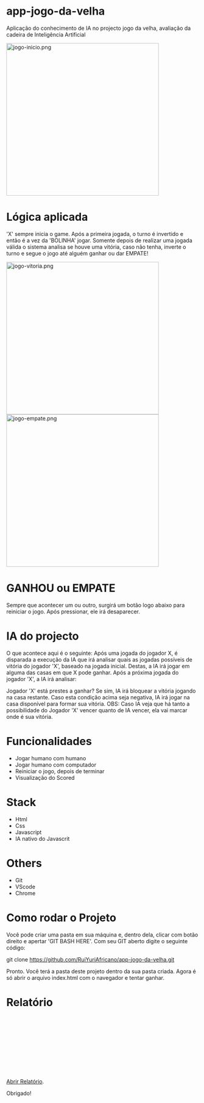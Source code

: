 # app-jogo-da-velha

Aplicação do conhecimento de IA no projecto jogo da velha, avaliação da cadeira de Inteligência Artificial

<img alt="jogo-inicio.png" src="https://github.com/RuiYuriAfricano/app-jogo-da-velha/tree/main/images/jogo-inicio.png?raw=true" data-hpc="true" class="Box-sc-g0xbh4-0 kzRgrI" width="400" height="400">

# Lógica aplicada

'X' sempre inicia o game. Após a primeira jogada, o turno é invertido e então é a vez da 'BOLINHA' jogar. Somente depois de realizar uma jogada válida o sistema analisa se houve uma vitória, caso não tenha, inverte o turno e segue o jogo até alguém ganhar ou dar EMPATE!

<img alt="jogo-vitoria.png" src="https://github.com/RuiYuriAfricano/app-jogo-da-velha/tree/main/images/jogo-vitoria.png?raw=true" data-hpc="true" class="Box-sc-g0xbh4-0 kzRgrI" width="400" height="400">

<img alt="jogo-empate.png" src="https://github.com/RuiYuriAfricano/app-jogo-da-velha/tree/main/images/jogo-empate.png?raw=true" data-hpc="true" class="Box-sc-g0xbh4-0 kzRgrI" width="400" height="400">

# GANHOU ou EMPATE

Sempre que acontecer um ou outro, surgirá um botão logo abaixo para reiniciar o jogo. Após pressionar, ele irá desaparecer.

# IA do projecto

O que acontece aqui é o seguinte: Após uma jogada do jogador X, é disparada a execução da IA que irá analisar quais as jogadas possíveis de vitória do jogador 'X', baseado na jogada inicial. Destas, a IA irá jogar em alguma das casas em que X pode ganhar. Após a próxima jogada do jogador 'X', a IA irá analisar:

Jogador 'X' está prestes a ganhar? Se sim, IA irá bloquear a vitória jogando na casa restante. Caso esta condição acima seja negativa, IA irá jogar na casa disponível para formar sua vitória.
OBS: Caso IA veja que há tanto a possibilidade do Jogador 'X' vencer quanto de IA vencer, ela vai marcar onde é sua vitória.

# Funcionalidades

- Jogar humano com humano
- Jogar humano com computador
- Reiniciar o jogo, depois de terminar
- Visualização do Scored

# Stack

- Html
- Css
- Javascript
- IA nativo do Javascrit

# Others 

- Git
- VScode 
- Chrome
  
# Como rodar o Projeto

Você pode criar uma pasta em sua máquina e, dentro dela, clicar com botão direito e apertar 'GIT BASH HERE'. Com seu GIT aberto digite o seguinte código:

git clone https://github.com/RuiYuriAfricano/app-jogo-da-velha.git

Pronto. Você terá a pasta deste projeto dentro da sua pasta criada. Agora é só abrir o arquivo index.html com o navegador e tentar ganhar.

# Relatório
<object data="https://github.com/RuiYuriAfricano/app-taxi-project/tree/main/docs/relatorio-labFinal.pdf" type="application/pdf" width="700px" height="700px">
    <embed src="https://github.com/RuiYuriAfricano/app-taxi-project/tree/main/docs/relatorio-labFinal.pdf">
        <p><a href="https://github.com/RuiYuriAfricano/app-taxi-project/tree/main/docs/relatorio-labFinal.pdf">Abrir Relatório</a>.</p>
    </embed>
</object>

Obrigado!
